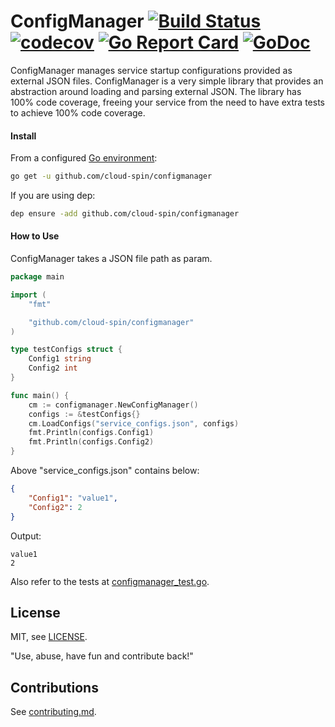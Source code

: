 # ConfigManager [![Build Status](https://travis-ci.com/cloud-spin/configmanager.svg?branch=master)](https://travis-ci.com/cloud-spin/configmanager) [![codecov](https://codecov.io/gh/cloud-spin/configmanager/branch/master/graph/badge.svg)](https://codecov.io/gh/cloud-spin/configmanager) [![Go Report Card](https://goreportcard.com/badge/github.com/cloud-spin/configmanager)](https://goreportcard.com/report/github.com/cloud-spin/configmanager)  [![GoDoc](https://godoc.org/github.com/cloud-spin/configmanager?status.svg)](https://godoc.org/github.com/cloud-spin/configmanager)

ConfigManager manages service startup configurations provided as external JSON files. ConfigManager is a very simple library that provides an abstraction around loading and parsing external JSON. The library has 100% code coverage, freeing your service from the need to have extra tests to achieve 100% code coverage.

#### Install

From a configured [Go environment](https://golang.org/doc/install#testing):
```sh
go get -u github.com/cloud-spin/configmanager
```

If you are using dep:
```sh
dep ensure -add github.com/cloud-spin/configmanager
```

#### How to Use

ConfigManager takes a JSON file path as param.

```go
package main

import (
	"fmt"

	"github.com/cloud-spin/configmanager"
)

type testConfigs struct {
	Config1 string
	Config2 int
}

func main() {
	cm := configmanager.NewConfigManager()
	configs := &testConfigs{}
	cm.LoadConfigs("service_configs.json", configs)
	fmt.Println(configs.Config1)
	fmt.Println(configs.Config2)
}
```

Above "service_configs.json" contains below:

```json
{
    "Config1": "value1",
    "Config2": 2
}

```

Output:
```
value1
2
```

Also refer to the tests at [configmanager_test.go](configmanager_test.go).


## License
MIT, see [LICENSE](LICENSE).

"Use, abuse, have fun and contribute back!"


## Contributions
See [contributing.md](https://github.com/cloud-spin/docs/blob/master/contributing.md).

